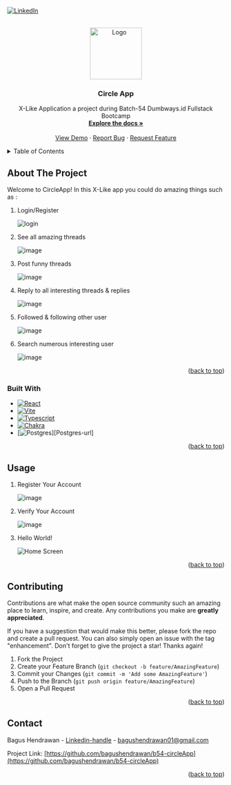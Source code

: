 <!-- Improved compatibility of back to top link: See: https://github.com/othneildrew/Best-README-Template/pull/73 -->
<a id="readme-top"></a>
<!--
*** Thanks for checking out the Best-README-Template. If you have a suggestion
*** that would make this better, please fork the repo and create a pull request
*** or simply open an issue with the tag "enhancement".
*** Don't forget to give the project a star!
*** Thanks again! Now go create something AMAZING! :D
-->



<!-- PROJECT SHIELDS -->
<!--
*** I'm using markdown "reference style" links for readability.
*** Reference links are enclosed in brackets [ ] instead of parentheses ( ).
*** See the bottom of this document for the declaration of the reference variables
*** for contributors-url, forks-url, etc. This is an optional, concise syntax you may use.
*** https://www.markdownguide.org/basic-syntax/#reference-style-links
-->
[![LinkedIn][linkedin-shield]][linkedin-url]



<!-- PROJECT LOGO -->
<br />
<div align="center">
  <a href="https://github.com/bagushendrawan/b54-circleApp">
    <img src="https://github.com/bagushendrawan/b54-circleApp/blob/main/Frontend/public/Screenshot_2024-07-27_114845-removebg-preview.png" alt="Logo" width="auto" height="120">
  </a>

<h3 align="center">Circle App</h3>

  <p align="center">
    X-Like Application a project during Batch-54 Dumbways.id Fullstack Bootcamp
    <br />
    <a href="https://github.com/bagushendrawan/b54-circleApp"><strong>Explore the docs »</strong></a>
    <br />
    <br />
    <a href="https://b54-circle-app.vercel.app/login">View Demo</a>
    ·
    <a href="https://github.com/bagushendrawan/b54-circleApp/issues/new?labels=bug&template=bug-report---.md">Report Bug</a>
    ·
    <a href="https://github.com/bagushendrawan/b54-circleApp/issues/new?labels=enhancement&template=feature-request---.md">Request Feature</a>
  </p>
</div>



<!-- TABLE OF CONTENTS -->
<details>
  <summary>Table of Contents</summary>
  <ol>
    <li>
      <a href="#about-the-project">About The Project</a>
      <ul>
        <li><a href="#built-with">Built With</a></li>
      </ul>
    </li>
    <li><a href="#usage">Usage</a></li>
    <li><a href="#contributing">Contributing</a></li>
    <li><a href="#contact">Contact</a></li>
  </ol>
</details>



<!-- ABOUT THE PROJECT -->
## About The Project
Welcome to CircleApp!
In this X-Like app you could do amazing things such as :
<ol>
<li>Login/Register</li>
  
![login](https://github.com/bagushendrawan/b54-circleApp/assets/125522708/3a39dd69-ac36-46f0-b778-6f09ce4d063c)
<li>See all amazing threads</li>
  
![image](https://github.com/bagushendrawan/b54-circleApp/assets/125522708/3320611d-c631-4d5f-9733-d6ec84d33f8c)
<li>Post funny threads</li>

![image](https://github.com/bagushendrawan/b54-circleApp/assets/125522708/66adcb83-3207-4138-abed-41113edec9f0)
<li>Reply to all interesting threads & replies</li>

![image](https://github.com/bagushendrawan/b54-circleApp/assets/125522708/14dcdc66-d858-44d3-81e2-0e40f135a99d)
<li>Followed & following other user</li>

![image](https://github.com/bagushendrawan/b54-circleApp/assets/125522708/5151457d-4c70-4961-bf08-144da1a16d71)
<li>Search numerous interesting user</li>

![image](https://github.com/bagushendrawan/b54-circleApp/assets/125522708/bf06f2f0-2d88-4c7f-a416-b8d2a72f2ae2)
</ol>
<p align="right">(<a href="#readme-top">back to top</a>)</p>



### Built With

* [![React][React.js]][React-url]
* [![Vite][Vite]][Vite-url]
* [![Typescript][Typescript-bg]][Typescript-url]
* [![Chakra][Chakra-ui]][Chakra-url]
* [![Postgres][Postgres-ui]][Postgres-url]

<p align="right">(<a href="#readme-top">back to top</a>)</p>

<!-- USAGE EXAMPLES -->
## Usage
<ol>
<li>Register Your Account</li>

![image](https://github.com/bagushendrawan/b54-circleApp/assets/125522708/4588e1bc-d3bd-46bc-8dba-bcd2d646e9bd)

<li>Verify Your Account</li>

![image](https://github.com/bagushendrawan/b54-circleApp/assets/125522708/62fdf462-a607-4878-a5b4-7de35cf23d5c)

<li>Hello World!</li>

![Home Screen](https://github.com/bagushendrawan/b54-circleApp/assets/125522708/2d99b14c-837e-4f5e-860b-2bcb55266cc5)
</ol>

<p align="right">(<a href="#readme-top">back to top</a>)</p>

<!-- CONTRIBUTING -->
## Contributing

Contributions are what make the open source community such an amazing place to learn, inspire, and create. Any contributions you make are **greatly appreciated**.

If you have a suggestion that would make this better, please fork the repo and create a pull request. You can also simply open an issue with the tag "enhancement".
Don't forget to give the project a star! Thanks again!

1. Fork the Project
2. Create your Feature Branch (`git checkout -b feature/AmazingFeature`)
3. Commit your Changes (`git commit -m 'Add some AmazingFeature'`)
4. Push to the Branch (`git push origin feature/AmazingFeature`)
5. Open a Pull Request

<p align="right">(<a href="#readme-top">back to top</a>)</p>


<!-- CONTACT -->
## Contact

Bagus Hendrawan - [Linkedin-handle](www.linkedin.com/in/bagus-hendrawan) - bagushendrawan01@gmail.com

Project Link: [https://github.com/bagushendrawan/b54-circleApp](https://github.com/bagushendrawan/b54-circleApp)

<p align="right">(<a href="#readme-top">back to top</a>)</p>


<!-- MARKDOWN LINKS & IMAGES -->
<!-- https://www.markdownguide.org/basic-syntax/#reference-style-links -->
[contributors-shield]: https://img.shields.io/github/contributors/github_username/repo_name.svg?style=for-the-badge
[contributors-url]: https://github.com/github_username/repo_name/graphs/contributors
[forks-shield]: https://img.shields.io/github/forks/github_username/repo_name.svg?style=for-the-badge
[forks-url]: https://github.com/github_username/repo_name/network/members
[stars-shield]: https://img.shields.io/github/stars/github_username/repo_name.svg?style=for-the-badge
[stars-url]: https://github.com/github_username/repo_name/stargazers
[issues-shield]: https://img.shields.io/github/issues/github_username/repo_name.svg?style=for-the-badge
[issues-url]: https://github.com/github_username/repo_name/issues
[license-shield]: https://img.shields.io/github/license/github_username/repo_name.svg?style=for-the-badge
[license-url]: https://github.com/github_username/repo_name/blob/master/LICENSE.txt
[linkedin-shield]: https://img.shields.io/badge/-LinkedIn-black.svg?style=for-the-badge&logo=linkedin&colorB=555
[linkedin-url]: https://linkedin.com/in/linkedin_username
[product-screenshot]: images/screenshot.png
[Next.js]: https://img.shields.io/badge/next.js-000000?style=for-the-badge&logo=nextdotjs&logoColor=white
[Next-url]: https://nextjs.org/
[React.js]: https://img.shields.io/badge/React-20232A?style=for-the-badge&logo=react&logoColor=61DAFB
[React-url]: https://reactjs.org/
[Vue.js]: https://img.shields.io/badge/Vue.js-35495E?style=for-the-badge&logo=vuedotjs&logoColor=4FC08D
[Vue-url]: https://vuejs.org/
[Angular.io]: https://img.shields.io/badge/Angular-DD0031?style=for-the-badge&logo=angular&logoColor=white
[Angular-url]: https://angular.io/
[Svelte.dev]: https://img.shields.io/badge/Svelte-4A4A55?style=for-the-badge&logo=svelte&logoColor=FF3E00
[Svelte-url]: https://svelte.dev/
[Laravel.com]: https://img.shields.io/badge/Laravel-FF2D20?style=for-the-badge&logo=laravel&logoColor=white
[Laravel-url]: https://laravel.com
[linkedin-url]: www.linkedin.com/in/bagus-hendrawan
[Bootstrap.com]: https://img.shields.io/badge/Bootstrap-563D7C?style=for-the-badge&logo=bootstrap&logoColor=white
[Bootstrap-url]: https://getbootstrap.com
[JQuery.com]: https://img.shields.io/badge/jQuery-0769AD?style=for-the-badge&logo=jquery&logoColor=white
[JQuery-url]: https://jquery.com 
[Express]: https://img.shields.io/badge/Express-FF2D20?style=for-the-badge&logo=laravel&logoColor=white
[Express-url]: https://expressjs.com/
[Postgres-ui]: https://img.shields.io/badge/postgresql-4169e1?style=for-the-badge&logo=postgresql&logoColor=white
[Vite]: https://img.shields.io/badge/Vite-FF2D20?style=for-the-badge&logo=laravel&logoColor=white
[Vite-url]: https://vitejs.dev/
[Typescript-bg]: https://shields.io/badge/TypeScript-3178C6?logo=TypeScript&logoColor=FFF&style=flat-square
[Typescript-url]: https://www.typescriptlang.org/
[Chakra-ui]: https://shields.io/badge/chakra--ui-black?logo=chakraui&style=for-the-badge
[Chakra-url]: https://v2.chakra-ui.com/
